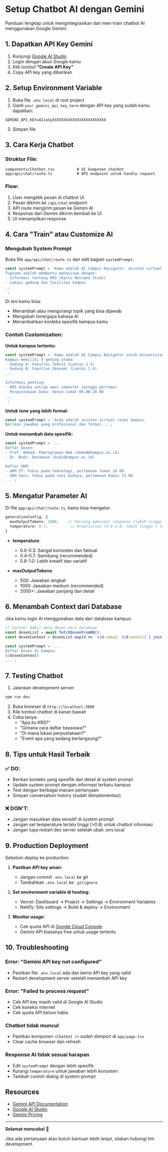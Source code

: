 # Setup Chatbot AI dengan Gemini

Panduan lengkap untuk mengintegrasikan dan men-train chatbot AI menggunakan Google Gemini.

## 1. Dapatkan API Key Gemini

1. Kunjungi [Google AI Studio](https://makersuite.google.com/app/apikey)
2. Login dengan akun Google kamu
3. Klik tombol **"Create API Key"**
4. Copy API key yang diberikan

## 2. Setup Environment Variable

1. Buka file `.env.local` di root project
2. Ganti `your_gemini_api_key_here` dengan API key yang sudah kamu dapatkan:

```env
GEMINI_API_KEY=AIzaSyXXXXXXXXXXXXXXXXXXXXXXXX
```

3. Simpan file

## 3. Cara Kerja Chatbot

### Struktur File:

```
components/Chatbot.tsx          # UI komponen chatbot
app/api/chat/route.ts           # API endpoint untuk handle request
```

### Flow:
1. User mengetik pesan di chatbot UI
2. Pesan dikirim ke `/api/chat` endpoint
3. API route mengirim pesan ke Gemini AI
4. Response dari Gemini dikirim kembali ke UI
5. UI menampilkan response

## 4. Cara "Train" atau Customize AI

### Mengubah System Prompt

Buka file `app/api/chat/route.ts` dan edit bagian `systemPrompt`:

```typescript
const systemPrompt = `Kamu adalah AI Campus Navigator, asisten virtual untuk mahasiswa kampus di Indonesia.
Tugasmu adalah membantu mahasiswa dengan:
- Informasi tentang KRS (Kartu Rencana Studi)
- Lokasi gedung dan fasilitas kampus
...
`;
```

Di sini kamu bisa:
- Menambah atau mengurangi topik yang bisa dijawab
- Mengubah tone/gaya bahasa AI
- Menambahkan konteks spesifik kampus kamu

### Contoh Customization:

**Untuk kampus tertentu:**
```typescript
const systemPrompt = `Kamu adalah AI Campus Navigator untuk Universitas XYZ di Jakarta.
Kampus memiliki 4 gedung utama:
- Gedung A: Fakultas Teknik (Lantai 1-5)
- Gedung B: Fakultas Ekonomi (Lantai 1-4)
...

Informasi penting:
- KRS dibuka setiap awal semester (minggu pertama)
- Perpustakaan buka: Senin-Jumat 08.00-20.00
...
`;
```

**Untuk tone yang lebih formal:**
```typescript
const systemPrompt = `Anda adalah asisten virtual resmi kampus.
Berikan jawaban yang profesional dan formal...`;
```

**Untuk menambah data spesifik:**
```typescript
const systemPrompt = `...
Daftar Dosen:
- Prof. Ahmad: Pemrograman Web (ahmad@kampus.ac.id)
- Dr. Budi: Database (budi@kampus.ac.id)

Daftar UKM:
- UKM IT: Fokus pada teknologi, pertemuan Jumat 16.00
- UKM Seni: Fokus pada seni budaya, pertemuan Kamis 15.00
...`;
```

## 5. Mengatur Parameter AI

Di file `app/api/chat/route.ts`, kamu bisa mengatur:

```typescript
generationConfig: {
  maxOutputTokens: 1000,    // Panjang maksimal response (lebih tinggi = lebih panjang)
  temperature: 0.7,          // Kreativitas (0.0-1.0, lebih tinggi = lebih kreatif)
}
```

- **temperature**:
  - 0.0-0.3: Sangat konsisten dan faktual
  - 0.4-0.7: Seimbang (recommended)
  - 0.8-1.0: Lebih kreatif dan variatif

- **maxOutputTokens**:
  - 500: Jawaban singkat
  - 1000: Jawaban medium (recommended)
  - 2000+: Jawaban panjang dan detail

## 6. Menambah Context dari Database

Jika kamu ingin AI menggunakan data dari database kampus:

```typescript
// Contoh: Ambil data dosen dari database
const dosenList = await fetchDosenFromDB();
const dosenContext = dosenList.map(d => `${d.nama}: ${d.matkul}`).join('\n');

const systemPrompt = `...
Daftar Dosen di kampus:
${dosenContext}
...`;
```

## 7. Testing Chatbot

1. Jalankan development server:
```bash
npm run dev
```

2. Buka browser di `http://localhost:3000`
3. Klik tombol chatbot di kanan bawah
4. Coba tanya:
   - "Apa itu KRS?"
   - "Gimana cara daftar beasiswa?"
   - "Di mana lokasi perpustakaan?"
   - "Event apa yang sedang berlangsung?"

## 8. Tips untuk Hasil Terbaik

### ✅ DO:
- Berikan konteks yang spesifik dan detail di system prompt
- Update system prompt dengan informasi terbaru kampus
- Test dengan berbagai macam pertanyaan
- Simpan conversation history (sudah diimplementasi)

### ❌ DON'T:
- Jangan masukkan data sensitif di system prompt
- Jangan set temperature terlalu tinggi (>0.8) untuk chatbot informasi
- Jangan lupa restart dev server setelah ubah .env.local

## 9. Production Deployment

Sebelum deploy ke production:

1. **Pastikan API key aman:**
   - Jangan commit `.env.local` ke git
   - Tambahkan `.env.local` ke `.gitignore`

2. **Set environment variable di hosting:**
   - Vercel: Dashboard → Project → Settings → Environment Variables
   - Netlify: Site settings → Build & deploy → Environment

3. **Monitor usage:**
   - Cek quota API di [Google Cloud Console](https://console.cloud.google.com/)
   - Gemini API biasanya free untuk usage tertentu

## 10. Troubleshooting

### Error: "Gemini API key not configured"
- Pastikan file `.env.local` ada dan berisi API key yang valid
- Restart development server setelah menambah API key

### Error: "Failed to process request"
- Cek API key masih valid di Google AI Studio
- Cek koneksi internet
- Cek quota API belum habis

### Chatbot tidak muncul
- Pastikan komponen `<Chatbot />` sudah diimport di `app/page.tsx`
- Clear cache browser dan refresh

### Response AI tidak sesuai harapan
- Edit `systemPrompt` dengan lebih spesifik
- Kurangi `temperature` untuk jawaban lebih konsisten
- Tambah contoh dialog di system prompt

## Resources

- [Gemini API Documentation](https://ai.google.dev/docs)
- [Google AI Studio](https://makersuite.google.com/)
- [Gemini Pricing](https://ai.google.dev/pricing)

---

**Selamat mencoba! 🚀**

Jika ada pertanyaan atau butuh bantuan lebih lanjut, silakan hubungi tim development.
